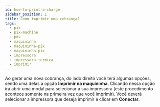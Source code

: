 ```yaml
---
id: how-to-print-a-charge
sidebar_position: 1
title: Como imprimir uma cobrança?
tags:
  - pix
  - pix-machine
  - pdv
  - maquininha
  - maquininha-pix
  - maquininha pix
  - impressora
  - impressora termica
  - imprimir
---
```


Ao gerar uma nova cobrança, do lado direito você terá algumas opções, sendo uma delas a opção **Imprimir na
maquininha**. Clicando nessa opção irá abrir uma modal para selecionar a sua impressora (este procedimento
acontece somente na primeira vez que você imprimir). Você deverá selecionar a impressora que deseja imprimir e
clicar em **Conectar**.
